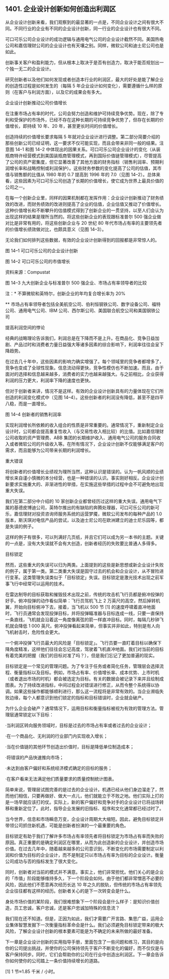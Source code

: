 ## 1401. 企业设计创新如何创造出利润区

从企业设计创新来看，我们观察到的最显著的一点是，不同企业设计之间有很大不同。不同行业的企业有不同的企业设计创新，同一行业的企业设计也有很大不同。

可口可乐公司企业设计的成功逻辑与通用电气公司的企业设计截然不同。美国热电公司和嘉信理财公司的企业设计也有天壤之别。同样，微软公司和迪士尼公司也是如此。

创新事关客户和盈利能力，但从根本上取决于是否有创造力，取决于能否规划出一个独一无二的企业设计。

研究创新者以及他们如何发现或者创造本行业的利润区，最大的好处是能了解企业的创造性过程是如何发生的（每隔 5 年企业设计如何变化），需要遵循什么样的原则（在客户与利润方面），以及它的成果会有多大。

企业设计创新推动公司价值增长

在注重市场占有率的时代，公司会努力创造和维护可持续竞争优势。现在，除了专利和受保护的市场外，已经不存在这种长期的可持续竞争优势了，但存在长期的价值增长，即持续 10 年、20 年，甚至更长时间的价值增长。

创造持续的价值增长要求每隔 5 年就对企业设计进行调整。第二部分简要介绍的那些创新公司已经证明，这一要求不仅可能实现，而且会带来非同一般的结果。注意图 14–1 和图 14–2 中体现出的因果关系。可口可乐公司企业设计的变化（从装瓶商特许经营模式到美国装瓶商管理模式，再到国际价值链管理模式），尽管提高了公司的资产密集度，但它显著改善了其他方面的财务指标（销售利润率、预期利润增长率和战略控制或利润保护）。这些财务参数的变化提高了公司的估值，其市值与销售额的比值从 1980 年的 0.7 提高到 1996 年的 7.0（见图 14–2）。总体来看，这些因素为可口可乐公司创造了长期的价值增长，使它成为世界上最具价值的公司之一。

在每一个创新企业里，同样的因果机制都在发挥作用：企业设计创新推动了财务绩效的改进，而财务绩效的改进则提高了企业的估值，企业估值又推动了价值增长。这种价值增长和不断攀升的估值模式得到了创新企业的一贯坚持，以至人们会认为出现这样的结果是理所当然的。将这些创新企业的表现跟标准普尔 500 强企业做对比是非常有用的，将这些创新企业与 20 世纪 80 年代市场占有率的主要领先者的价值增长绩效做对比，也颇具意义（见图 14–3）。

无论我们如何排列这些数据，有效的企业设计创新得到的回报都是非常惊人的。

图 14–1 可口可乐公司的企业设计创新

图 14–2 可口可乐公司的市值增长

资料来源：Compustat

图 14–3 九大创新企业与标准普尔 500 强企业、市场占有率领导者的比较

注：* 不算微软和英特尔，创新企业的年均复合增长率为 20%

** 市场占有率领导者包括全美航空公司、伯利恒钢铁公司、数字设备公司、福特公司、通用电气公司、IBM 公司、西尔斯公司、美国联合航空公司和美国钢铁公司

提高利润空间的悖论

经典的战略理论告诉我们，利润总是在下降而不是上升。在商品化、竞争日益加剧、产品过时和消费者力量日益强大等诸多因素的综合影响下，利润率往往会呈下降趋势。

在过去几十年中，这些因素的影响力确实增强了。每个领域里的竞争者都增多了，竞争也变成了全球性现象。信息流动得更快，竞争性模仿也不断加速。而且，由于面对的选择和信息越来越多，消费者的实力也越来越强大。与之前相比，企业获得利润的压力更大，利润率下降的速度也更快。

但对于创新者来讲，情况不是这样。有效的企业设计创新具有的力量体现在它们所创造的利润变化模式中（见图 14–4）。这些创新者的利润没有降低，甚至不是四平八稳，而是一直增长。

图 14–4 创新者的销售利润率

实现利润增长所依赖的收入组合的性质是非常重要的。通常情况下，重新制定企业设计时，公司都会提高重复性收入（与交易性收入相比较）的比值。比如嘉信理财公司收取的资产管理费、ABB 集团的长期维护收入、通用电气公司的服务合同收入或者微软公司的升级收入等。在所有情况下，企业设计创新不仅能够满足客户的需求，而且能够为公司带来长期的利润增长。

重大错误

将创新者的价值增长业绩视为理所当然，这种认识是错误的。认为一帆风顺的业绩增长来自谨小慎微的本分经营，也是一种错误的认识。事实刚好相反。企业设计创新要求实施重大的、非渐进性的举措，在实施这些举措的过程中会不可避免地出现重大失误。

我们在第二部分中介绍的 10 家创新企业都曾经历过这样的重大失误。通用电气下属的基德皮博迪公司，英特尔推出的有缺陷的奔腾处理器，可口可乐公司的新可乐，嘉信理财对投资咨询师服务系统的运营梦魇，微软公司发布的每种产品的 1.0 版本，斯沃琪对电信产品的尝试，以及迪士尼公司在欧洲建立的迪士尼乐园等，都是失误的例子。

这样的例子有很多，可以列满好几页纸，并且它们可以成为另一本书的主题。关键的一点是，没有大失误就不会有大创造，创新者经历的失败要比普通人多得多。

目标锁定

然而，这些重大的失误可以归为两类。上面提到的这些是新思想或新企业设计失败的例子，属于第一类。第二类重大失误是固守过去的机会和企业设计，从不冒险进行变革。这类管理失误类似于「目标锁定」失误。目标锁定是激光技术出现之前军事飞行中经常可以运用的技术。

在雷达制导的目标获取和摧毁技术出现之前，传统的攻击机飞行员都是俯冲投弹的好手。俯冲投弹的动作看似简单：飞行员驾机飞上 2 万英尺的高空，然后掉转机翼，开始向目标俯冲下去，接着，当飞机以 500 节 [1] 的速度呼啸着直冲地面时，飞行员通常会发现投弹目标，并将投弹瞄准器与目标连成一线，只要一直保持一条直线，飞机就会沿着这一角度像离弦的箭一样直冲目标。同时，每隔几秒钟飞机就会降低 1 000 英尺。俯冲投弹看起来简单，但事实并非如此，特别是有人向飞机射击时，危险性会更大。

一个俯冲投弹飞行员最大的风险是「目标锁定」。飞行员要一直盯着目标以确保下降角度精准，这样他们往往会忘记高度，驾驶着飞机直冲地面。我们对当前的目标有着完美的把握（我们的目标对准了吗？），但是我们忘记了更加普遍的现实。

目标锁定是一个常见的管理问题。为了专注于任务或者简化任务，管理层会选择流程、衡量指标以及目标。例如，市场占有率、价值增长率、成本优势、上市时机（或者退出市场的时机）都会被选定为目标。有关的数据会被记录下来并且绘制成图表。为了持续改进指标，中间过程会对错误进行修正，从而令整个系统得以协调。如果这些操作都能够顺利进行，那么这一流程将是非常有效的。当企业濒临失败边缘，每个人都意识到他们锁定的指标和目标错误时，企业就会破产。

为什么企业会破产？通常情况下，运用目标和衡量指标被视为有效的管理方法。管理层通常锁定以下目标：

·当利润区转向服务领域时，目标是过去的市场占有率或者过去的企业设计；

·在一个商品化、无利润的行业部门内实现收入增长；

·当在价值链的其他环节创造出价值时，目标是降低单位制造成本；

·将错误的产品快速推向市场；

·未达到由客户偏好和系统经济模式确定的目标的服务；

·在客户看来无法满足他们质量要求的质量控制统计图表。

简单来说，管理层试图完善的是过去的企业设计。机遇已经从他们身边溜走了，然而他们相信，只要再做好、做大一点儿，他们就能立于不败之地。他们实际上打的是一场早就应该打的仗。实际上，新的客户偏好和竞争对手的企业设计已将战场转移和重新定位了。此时，指导企业发展的旧指标、程序和文化通常都已经过时了。

当今世界，信息和市场瞬息万变，企业设计周期大大缩短。因此，避免目标锁定并带领公司抓住新机遇，可能是创新者扮演的一个最重要的角色。

目标锁定有助于我们了解许多市场占有率领先者将目标锁定为市场占有率而失败的原因。真正重要的是确定利润区在哪里，从而为此创造新的企业设计，并创造市场价值。在过去几年中，随着越来越多的公司意识到，不断变化的市场需要制定以利润和价值为目标的企业设计，而不是制定只以市场占有率为目标的企业设计。衡量公司成功与否的指标发生了很大变化。

同时，创新者对当前的模式并不满意。事实上，他们非常担忧。他们关心的是企业的「市值」阶段能够维持多久，下一个阶段会如何。由于他们都非常憎恶不必要的风险，因此他们不愿意再次经历长达 10 年之久的脱轨，但传统的市场占有率领先企业往往都有这样的经历。创新者关心的是下一次转变会是什么。

身处市场价值的某阶段，我们很难想象下一个阶段会是什么样子：是知识价值创造，员工忠诚，客户忠诚，还是客户忠诚加特殊的信息流？

我们现在还不知道。但是，正因为如此，我们才需要广开言路、集思广益，运用企业集体智慧发掘下一次衡量指标革命会是什么。我们必须避免目标锁定带来的极大风险，了解企业设计创新的根本要素可能是为不确定的未来所做的最好准备。

下一章是企业设计创新的实用指导手册，里面包含了一些问题和练习，其目的是向你的公司提出挑战，并使你的公司保持领先于客户不断变化的偏好，而不仅仅是与客户保持同步。同时，它们会帮助你的公司在行业中创造出利润区。下一章会告诉你如何使你的公司踏上一条价值持续增长的道路。

[1] 1 节≈1.85 千米 / 小时。
